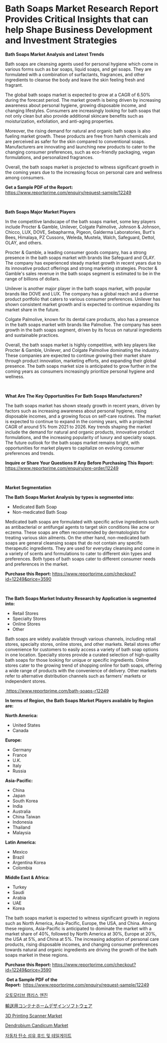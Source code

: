 <p><h1>Bath Soaps Market Research Report Provides Critical Insights that can help Shape Business Development and Investment Strategies</h1></p><p><strong>Bath Soaps Market Analysis and Latest Trends</strong></p>
<p><p>Bath soaps are cleansing agents used for personal hygiene which come in various forms such as bar soaps, liquid soaps, and gel soaps. They are formulated with a combination of surfactants, fragrances, and other ingredients to cleanse the body and leave the skin feeling fresh and fragrant.</p><p>The global bath soaps market is expected to grow at a CAGR of 6.50% during the forecast period. The market growth is being driven by increasing awareness about personal hygiene, growing disposable income, and changing lifestyles. Consumers are increasingly looking for bath soaps that not only clean but also provide additional skincare benefits such as moisturization, exfoliation, and anti-aging properties.</p><p>Moreover, the rising demand for natural and organic bath soaps is also fueling market growth. These products are free from harsh chemicals and are perceived as safer for the skin compared to conventional soaps. Manufacturers are innovating and launching new products to cater to the changing consumer preferences, such as eco-friendly packaging, vegan formulations, and personalized fragrances.</p><p>Overall, the bath soaps market is projected to witness significant growth in the coming years due to the increasing focus on personal care and wellness among consumers.</p></p>
<p><strong>Get a Sample PDF of the Report:&nbsp;</strong> <a href="https://www.reportprime.com/enquiry/request-sample/12249">https://www.reportprime.com/enquiry/request-sample/12249</a></p>
<p>&nbsp;</p>
<p><strong>Bath Soaps Major Market Players</strong></p>
<p><p>In the competitive landscape of the bath soaps market, some key players include Procter & Gamble, Unilever, Colgate Palmolive, Johnson & Johnson, Chicco, LUX, DOVE, Sebapharma, Pigeon, Galderma Laboratories, Burt's Bees, Himalaya, PZ Cussons, Weleda, Mustela, Walch, Safeguard, Dettol, OLAY, and others. </p><p>Procter & Gamble, a leading consumer goods company, has a strong presence in the bath soaps market with brands like Safeguard and OLAY. The company has experienced steady market growth in recent years due to its innovative product offerings and strong marketing strategies. Procter & Gamble's sales revenue in the bath soaps segment is estimated to be in the range of billions of dollars.</p><p>Unilever is another major player in the bath soaps market, with popular brands like DOVE and LUX. The company has a global reach and a diverse product portfolio that caters to various consumer preferences. Unilever has shown consistent market growth and is expected to continue expanding its market share in the future.</p><p>Colgate Palmolive, known for its dental care products, also has a presence in the bath soaps market with brands like Palmolive. The company has seen growth in the bath soaps segment, driven by its focus on natural ingredients and sustainable practices.</p><p>Overall, the bath soaps market is highly competitive, with key players like Procter & Gamble, Unilever, and Colgate Palmolive dominating the industry. These companies are expected to continue growing their market share through product innovation, marketing efforts, and expanding their global presence. The bath soaps market size is anticipated to grow further in the coming years as consumers increasingly prioritize personal hygiene and wellness.</p></p>
<p>&nbsp;</p>
<p><strong>What Are The Key Opportunities For Bath Soaps Manufacturers?</strong></p>
<p><p>The bath soaps market has shown steady growth in recent years, driven by factors such as increasing awareness about personal hygiene, rising disposable incomes, and a growing focus on self-care routines. The market is expected to continue to expand in the coming years, with a projected CAGR of around 5% from 2021 to 2026. Key trends shaping the market include the demand for natural and organic products, innovative product formulations, and the increasing popularity of luxury and specialty soaps. The future outlook for the bath soaps market remains bright, with opportunities for market players to capitalize on evolving consumer preferences and trends.</p></p>
<p><strong>Inquire or Share Your Questions If Any Before Purchasing This Report:</strong> <a href="https://www.reportprime.com/enquiry/pre-order/12249">https://www.reportprime.com/enquiry/pre-order/12249</a></p>
<p>&nbsp;</p>
<p><strong>Market Segmentation</strong></p>
<p><strong>The Bath Soaps Market Analysis by types is segmented into:</strong></p>
<p><ul><li>Medicated Bath Soap</li><li>Non-medicated Bath Soap</li></ul></p>
<p><p>Medicated bath soaps are formulated with specific active ingredients such as antibacterial or antifungal agents to target skin conditions like acne or eczema. These soaps are often recommended by dermatologists for treating various skin ailments. On the other hand, non-medicated bath soaps are general cleansing soaps that do not contain any specific therapeutic ingredients. They are used for everyday cleansing and come in a variety of scents and formulations to cater to different skin types and preferences. Both types of bath soaps cater to different consumer needs and preferences in the market.</p></p>
<p><strong>Purchase this Report:&nbsp;</strong><a href="https://www.reportprime.com/checkout?id=12249&price=3590">https://www.reportprime.com/checkout?id=12249&price=3590</a></p>
<p>&nbsp;</p>
<p><strong>The Bath Soaps Market Industry Research by Application is segmented into:</strong></p>
<p><ul><li>Retail Stores</li><li>Specialty Stores</li><li>Online Stores</li><li>Other</li></ul></p>
<p><p>Bath soaps are widely available through various channels, including retail stores, specialty stores, online stores, and other markets. Retail stores offer convenience for customers to easily access a variety of bath soap options in one location. Specialty stores provide a curated selection of high-quality bath soaps for those looking for unique or specific ingredients. Online stores cater to the growing trend of shopping online for bath soaps, offering a wide range of products with the convenience of delivery. Other markets refer to alternative distribution channels such as farmers' markets or independent stores.</p></p>
<p><a href="https://www.reportprime.com/bath-soaps-r12249">&nbsp;https://www.reportprime.com/bath-soaps-r12249</a></p>
<p><strong>In terms of Region, the Bath Soaps Market Players available by Region are:</strong></p>
<p>
    <p> <strong> North America: </strong>
        <ul>
            <li>United States</li>
            <li>Canada</li>
        </ul>
        </p> 
    <p> <strong> Europe: </strong>
        <ul>
            <li>Germany</li>
            <li>France</li>
            <li>U.K.</li>
            <li>Italy</li>
            <li>Russia</li>
        </ul>
        </p> 
    <p> <strong> Asia-Pacific: </strong>
        <ul>
            <li>China</li>
            <li>Japan</li>
            <li>South Korea</li>
            <li>India</li>
            <li>Australia</li>
            <li>China Taiwan</li>
            <li>Indonesia</li>
            <li>Thailand</li>
            <li>Malaysia</li>
        </ul>
        </p> 
    <p> <strong> Latin America: </strong>
        <ul>
            <li>Mexico</li>
            <li>Brazil</li>
            <li>Argentina Korea</li>
            <li>Colombia</li>
        </ul>
        </p> 
    <p> <strong> Middle East & Africa: </strong>
        <ul>
            <li>Turkey</li>
            <li>Saudi</li>
            <li>Arabia</li>
            <li>UAE</li>
            <li>Korea</li>
        </ul>
    </p>
    </p>
<p><p>The bath soaps market is expected to witness significant growth in regions such as North America, Asia-Pacific, Europe, the USA, and China. Among these regions, Asia-Pacific is anticipated to dominate the market with a market share of 40%, followed by North America at 30%, Europe at 20%, the USA at 5%, and China at 5%. The increasing adoption of personal care products, rising disposable incomes, and changing consumer preferences towards natural and organic ingredients are driving the growth of the bath soaps market in these regions.</p></p>
<p><strong>Purchase this Report: </strong><a href="https://www.reportprime.com/checkout?id=12249&price=3590">https://www.reportprime.com/checkout?id=12249&price=3590</a></p>
<p>&nbsp;<strong>Get a Sample PDF of the Report:&nbsp;&nbsp;</strong><a href="https://www.reportprime.com/enquiry/request-sample/12249">https://www.reportprime.com/enquiry/request-sample/12249</a></p>
<p><strong></strong></p>
<p><p><a href="https://medium.com/@honeypie6456/%EA%B5%AD%EC%A0%9C-%EC%9E%90%EB%8F%99%EC%B0%A8-%EC%B9%B4%EB%A9%9C%EB%A6%AC%EC%8A%A4-%EC%97%94%EC%A7%84-%EC%82%B0%EC%97%85-%EC%97%B0%EA%B5%AC-%EB%B3%B4%EA%B3%A0%EC%84%9C-%EA%B2%BD%EC%9F%81-%ED%92%8D%EA%B2%BD-%EC%8B%9C%EC%9E%A5-%EA%B7%9C%EB%AA%A8-%EC%A7%80%EC%97%AD-%EC%83%81%ED%99%A9-%EB%B0%8F-%EC%A0%84%EB%A7%9D-%EC%98%88%EC%B8%A1-2024-2031-8e903fe36023">오토모티브 캠리스 엔진</a></p><p><a href="https://medium.com/@vkdyfujt97/%E6%AC%A1%E3%81%AE%E6%96%87%E7%AB%A0%E3%82%92%E6%97%A5%E6%9C%AC%E8%AA%9E%E3%81%AB%E7%BF%BB%E8%A8%B3%E3%81%97%E3%81%BE%E3%81%99-107%E3%83%9A%E3%83%BC%E3%82%B8%E3%81%AB%E6%B8%A1%E3%82%8B-2024%E5%B9%B4%E3%81%8B%E3%82%892031%E5%B9%B4%E3%81%BE%E3%81%A7%E3%81%AE%E4%B8%96%E7%95%8C%E3%81%AE%E6%B5%B7%E4%B8%8A%E3%82%B3%E3%83%B3%E3%83%86%E3%83%8A%E4%BD%8F%E5%AE%85%E3%83%87%E3%82%B6%E3%82%A4%E3%83%B3%E3%82%BD%E3%83%95%E3%83%88%E3%82%A6%E3%82%A7%E3%82%A2%E5%B8%82%E5%A0%B4%E3%81%AE%E5%8B%95%E5%90%91-%E4%BA%88%E6%B8%AC-%E5%BD%B1%E9%9F%BF%E5%88%86%E6%9E%90%E3%82%92%E8%AA%AD%E3%81%BF%E8%A7%A3%E3%81%8F-cae53cf8c380">輸送用コンテナホームデザインソフトウェア</a></p><p><a href="https://www.linkedin.com/pulse/navigating-global-3d-printing-scanner-market-landscape-trends-itvrf">3D Printing Scanner Market</a></p><p><a href="https://medium.com/@samirmayert184/dendrobium-candicum-market-global-market-share-and-ranking-overall-sales-and-demand-forecast-a30e633be83b">Dendrobium Candicum Market</a></p><p><a href="https://medium.com/@honeypie6456/%EC%9E%90%EB%8F%99%EC%B0%A8-%ED%83%84%EC%86%8C-%EC%84%AC%EC%9C%A0-%ED%9B%84%EB%93%9C-%EB%B0%8F-%ED%85%8C%EC%9D%BC%EA%B2%8C%EC%9D%B4%ED%8A%B8-%EC%8B%9C%EC%9E%A5-%EC%98%88%EC%B8%A1-%EC%8B%9C%EC%9E%A5-%EB%8F%99%ED%96%A5-%EB%B0%8F-%EC%98%81%ED%96%A5-%EB%B6%84%EC%84%9D-2024-2031-fa0fca68f08c">자동차 탄소 섬유 후드 및 테일게이트</a></p></p>